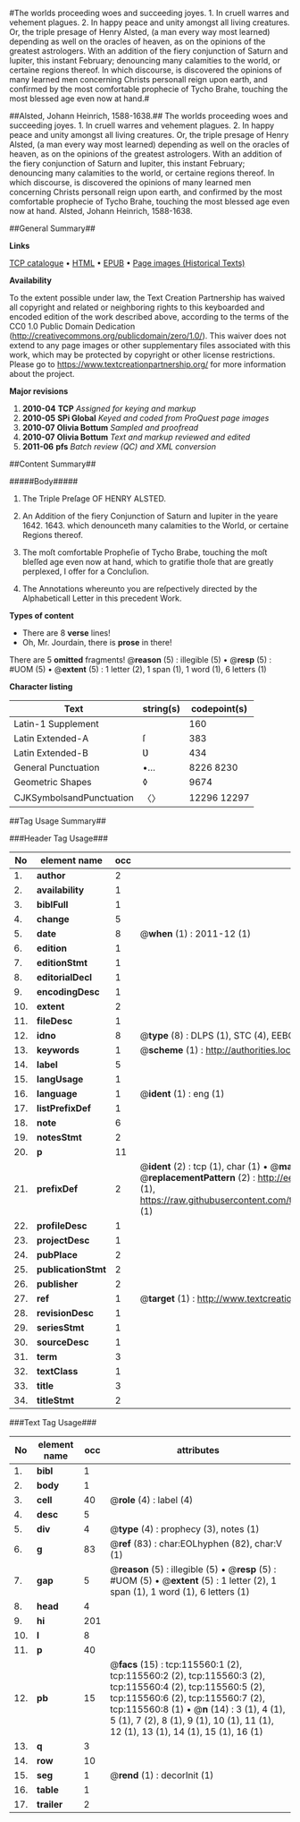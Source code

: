 #The worlds proceeding woes and succeeding joyes. 1. In cruell warres and vehement plagues. 2. In happy peace and unity amongst all living creatures. Or, the triple presage of Henry Alsted, (a man every way most learned) depending as well on the oracles of heaven, as on the opinions of the greatest astrologers. With an addition of the fiery conjunction of Saturn and Iupiter, this instant February; denouncing many calamities to the world, or certaine regions thereof. In which discourse, is discovered the opinions of many learned men concerning Christs personall reign upon earth, and confirmed by the most comfortable prophecie of Tycho Brahe, touching the most blessed age even now at hand.#

##Alsted, Johann Heinrich, 1588-1638.##
The worlds proceeding woes and succeeding joyes. 1. In cruell warres and vehement plagues. 2. In happy peace and unity amongst all living creatures. Or, the triple presage of Henry Alsted, (a man every way most learned) depending as well on the oracles of heaven, as on the opinions of the greatest astrologers. With an addition of the fiery conjunction of Saturn and Iupiter, this instant February; denouncing many calamities to the world, or certaine regions thereof. In which discourse, is discovered the opinions of many learned men concerning Christs personall reign upon earth, and confirmed by the most comfortable prophecie of Tycho Brahe, touching the most blessed age even now at hand.
Alsted, Johann Heinrich, 1588-1638.

##General Summary##

**Links**

[TCP catalogue](http://www.ota.ox.ac.uk/tcp/)  • 
[HTML](http://tei.it.ox.ac.uk/tcp/Texts-HTML/free/A75/A75276.html)  • 
[EPUB](http://tei.it.ox.ac.uk/tcp/Texts-EPUB/free/A75/A75276.epub) • 
[Page images (Historical Texts)](https://historicaltexts.jisc.ac.uk/eebo-99863364e)

**Availability**

To the extent possible under law, the Text Creation Partnership has waived all copyright and related or neighboring rights to this keyboarded and encoded edition of the work described above, according to the terms of the CC0 1.0 Public Domain Dedication (http://creativecommons.org/publicdomain/zero/1.0/). This waiver does not extend to any page images or other supplementary files associated with this work, which may be protected by copyright or other license restrictions. Please go to https://www.textcreationpartnership.org/ for more information about the project.

**Major revisions**

1. __2010-04__ __TCP__ *Assigned for keying and markup*
1. __2010-05__ __SPi Global__ *Keyed and coded from ProQuest page images*
1. __2010-07__ __Olivia Bottum__ *Sampled and proofread*
1. __2010-07__ __Olivia Bottum__ *Text and markup reviewed and edited*
1. __2011-06__ __pfs__ *Batch review (QC) and XML conversion*

##Content Summary##

#####Body#####

1. The Triple Preſage OF HENRY ALSTED.

1. An Addition of the fiery Conjunction of Saturn and Iupiter in the yeare 1642. 1643. which denounceth many calamities to the World, or certaine Regions thereof.

1. The moſt comfortable Propheſie of Tycho Brabe, touching the moſt bleſſed age even now at hand, which to gratifie thoſe that are greatly perplexed, I offer for a Concluſion.

1. The Annotations whereunto you are reſpectively directed by the Alphabeticall Letter in this precedent Work.

**Types of content**

  * There are 8 **verse** lines!
  * Oh, Mr. Jourdain, there is **prose** in there!

There are 5 **omitted** fragments! 
 @__reason__ (5) : illegible (5)  •  @__resp__ (5) : #UOM (5)  •  @__extent__ (5) : 1 letter (2), 1 span (1), 1 word (1), 6 letters (1)

**Character listing**


|Text|string(s)|codepoint(s)|
|---|---|---|
|Latin-1 Supplement| |160|
|Latin Extended-A|ſ|383|
|Latin Extended-B|Ʋ|434|
|General Punctuation|•…|8226 8230|
|Geometric Shapes|◊|9674|
|CJKSymbolsandPunctuation|〈〉|12296 12297|

##Tag Usage Summary##

###Header Tag Usage###

|No|element name|occ|attributes|
|---|---|---|---|
|1.|__author__|2||
|2.|__availability__|1||
|3.|__biblFull__|1||
|4.|__change__|5||
|5.|__date__|8| @__when__ (1) : 2011-12 (1)|
|6.|__edition__|1||
|7.|__editionStmt__|1||
|8.|__editorialDecl__|1||
|9.|__encodingDesc__|1||
|10.|__extent__|2||
|11.|__fileDesc__|1||
|12.|__idno__|8| @__type__ (8) : DLPS (1), STC (4), EEBO-CITATION (1), PROQUEST (1), VID (1)|
|13.|__keywords__|1| @__scheme__ (1) : http://authorities.loc.gov/ (1)|
|14.|__label__|5||
|15.|__langUsage__|1||
|16.|__language__|1| @__ident__ (1) : eng (1)|
|17.|__listPrefixDef__|1||
|18.|__note__|6||
|19.|__notesStmt__|2||
|20.|__p__|11||
|21.|__prefixDef__|2| @__ident__ (2) : tcp (1), char (1)  •  @__matchPattern__ (2) : ([0-9\-]+):([0-9IVX]+) (1), (.+) (1)  •  @__replacementPattern__ (2) : http://eebo.chadwyck.com/downloadtiff?vid=$1&page=$2 (1), https://raw.githubusercontent.com/textcreationpartnership/Texts/master/tcpchars.xml#$1 (1)|
|22.|__profileDesc__|1||
|23.|__projectDesc__|1||
|24.|__pubPlace__|2||
|25.|__publicationStmt__|2||
|26.|__publisher__|2||
|27.|__ref__|1| @__target__ (1) : http://www.textcreationpartnership.org/docs/. (1)|
|28.|__revisionDesc__|1||
|29.|__seriesStmt__|1||
|30.|__sourceDesc__|1||
|31.|__term__|3||
|32.|__textClass__|1||
|33.|__title__|3||
|34.|__titleStmt__|2||


###Text Tag Usage###

|No|element name|occ|attributes|
|---|---|---|---|
|1.|__bibl__|1||
|2.|__body__|1||
|3.|__cell__|40| @__role__ (4) : label (4)|
|4.|__desc__|5||
|5.|__div__|4| @__type__ (4) : prophecy (3), notes (1)|
|6.|__g__|83| @__ref__ (83) : char:EOLhyphen (82), char:V (1)|
|7.|__gap__|5| @__reason__ (5) : illegible (5)  •  @__resp__ (5) : #UOM (5)  •  @__extent__ (5) : 1 letter (2), 1 span (1), 1 word (1), 6 letters (1)|
|8.|__head__|4||
|9.|__hi__|201||
|10.|__l__|8||
|11.|__p__|40||
|12.|__pb__|15| @__facs__ (15) : tcp:115560:1 (2), tcp:115560:2 (2), tcp:115560:3 (2), tcp:115560:4 (2), tcp:115560:5 (2), tcp:115560:6 (2), tcp:115560:7 (2), tcp:115560:8 (1)  •  @__n__ (14) : 3 (1), 4 (1), 5 (1), 7 (2), 8 (1), 9 (1), 10 (1), 11 (1), 12 (1), 13 (1), 14 (1), 15 (1), 16 (1)|
|13.|__q__|3||
|14.|__row__|10||
|15.|__seg__|1| @__rend__ (1) : decorInit (1)|
|16.|__table__|1||
|17.|__trailer__|2||
